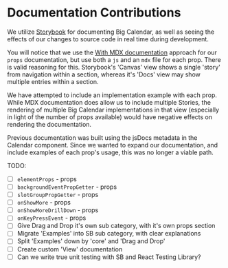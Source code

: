 # Documentation Contributions

We utilize [Storybook](https://storybook.js.org) for documenting Big Calendar, as well as seeing the effects of our changes to source code in real time during development.

You will notice that we use the [With MDX documentation](https://storybook.js.org/docs/react/writing-docs/docs-page#with-mdx-documentation) approach for our `props` documentation, but use both a `js` and an `mdx` file for each prop. There is valid reasoning for this. Storybook's 'Canvas' view shows a single 'story' from navigation within a section, whereas it's 'Docs' view may show multiple entries within a section.

We have attempted to include an implementation example with each prop. While MDX documentation does allow us to include multiple Stories, the rendering of multiple Big Calendar implementations in that view (especially in light of the number of props available) would have negative effects on rendering the documentation.

Previous documentation was built using the jsDocs metadata in the Calendar component. Since we wanted to expand our documentation, and include examples of each prop's usage, this was no longer a viable path.

TODO:

- [ ] `elementProps` - props
- [ ] `backgroundEventPropGetter` - props
- [ ] `slotGroupPropGetter` - props
- [ ] `onShowMore` - props
- [ ] `onShowMoreDrillDown` - props
- [ ] `onKeyPressEvent` - props
- [ ] Give Drag and Drop it's own sub category, with it's own props section
- [ ] Migrate 'Examples' into SB sub category, with clear explanations
- [ ] Split 'Examples' down by 'core' and 'Drag and Drop'
- [ ] Create custom 'View' documentation
- [ ] Can we write true unit testing with SB and React Testing Library?
